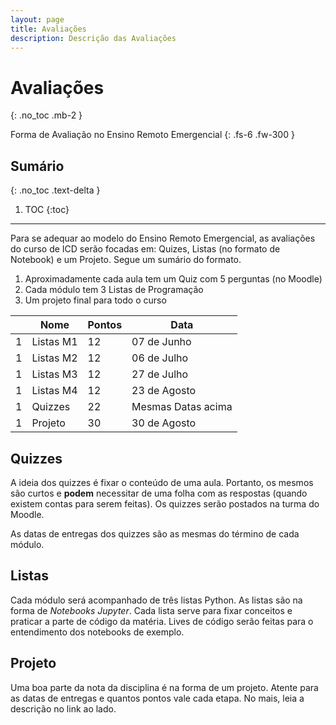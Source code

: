 ```yaml
---
layout: page
title: Avaliações
description: Descrição das Avaliações
---
```


# Avaliações

{: .no_toc .mb-2 }

Forma de Avaliação no Ensino Remoto Emergencial
{: .fs-6 .fw-300 }

## Sumário
{: .no_toc .text-delta }

1. TOC
{:toc}

---

Para se adequar ao modelo do Ensino Remoto Emergencial, as avaliações do curso
de ICD serão focadas em: Quizes, Listas (no formato de Notebook) e um Projeto.
Segue um sumário do formato.

1. Aproximadamente cada aula tem um Quiz com 5 perguntas (no Moodle)
1. Cada módulo tem 3 Listas de Programação
1. Um projeto final para todo o curso

|   | Nome      | Pontos | Data               |
|---|-----------|--------|--------------------|
| 1 | Listas M1 | 12     | 07 de Junho        |
| 1 | Listas M2 | 12     | 06 de Julho        |
| 1 | Listas M3 | 12     | 27 de Julho        |
| 1 | Listas M4 | 12     | 23 de Agosto       |
| 1 | Quizzes   | 22     | Mesmas Datas acima |
| 1 | Projeto   | 30     | 30 de Agosto       |

## Quizzes

A ideia dos quizzes é fixar o conteúdo de uma aula. Portanto, os mesmos são
curtos e **podem** necessitar de uma folha com as respostas (quando existem
contas para serem feitas). Os quizzes serão postados na turma do Moodle.

As datas de entregas dos quizzes são as mesmas do término de cada módulo.

## Listas

Cada módulo será acompanhado de três listas Python. As listas são na forma de
*Notebooks Jupyter*. Cada lista serve para fixar conceitos e praticar a parte
de código da matéria. Lives de código serão feitas para o entendimento dos
notebooks de exemplo.

## Projeto

Uma boa parte da nota da disciplina é na forma de um projeto. Atente para as
datas de entregas e quantos pontos vale cada etapa. No mais, leia a descrição
no link ao lado.
